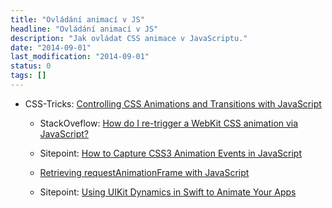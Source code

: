 ```yaml
---
title: "Ovládání animací v JS"
headline: "Ovládání animací v JS"
description: "Jak ovládat CSS animace v JavaScriptu."
date: "2014-09-01"
last_modification: "2014-09-01"
status: 0
tags: []
---
```


- CSS-Tricks: [Controlling CSS Animations and Transitions with JavaScript](http://css-tricks.com/controlling-css-animations-transitions-javascript/)

  - StackOveflow: [How do I re-trigger a WebKit CSS animation via JavaScript?](http://stackoverflow.com/questions/4797675/how-do-i-re-trigger-a-webkit-css-animation-via-javascript)

  - Sitepoint: [How to Capture CSS3 Animation Events in JavaScript](http://www.sitepoint.com/css3-animation-javascript-event-handlers/)

  - [Retrieving requestAnimationFrame with JavaScript](http://davidwalsh.name/requestanimationframe-shim)

  - Sitepoint: [Using UIKit Dynamics in Swift to Animate Your Apps](http://www.sitepoint.com/using-uikit-dynamics-swift-animate-apps/)